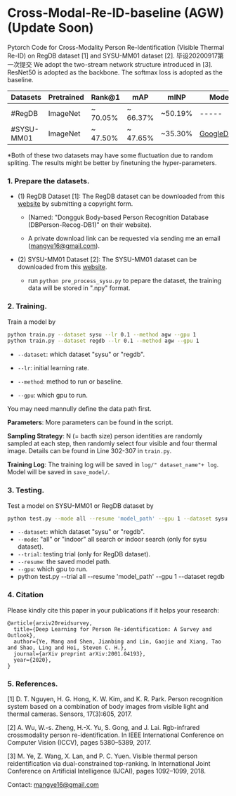 # Cross-Modal-Re-ID-baseline (AGW) (Update Soon)
Pytorch Code for Cross-Modality Person Re-Identification (Visible Thermal Re-ID) on RegDB dataset [1] and SYSU-MM01 dataset [2]. 
毕设20200917第一次提交
We adopt the two-stream network structure introduced in [3]. ResNet50 is adopted as the backbone. The softmax loss is adopted as the baseline. 

|Datasets    | Pretrained| Rank@1  | mAP |  mINP |  Model|
| --------   | -----    | -----  |  -----  | ----- |------|
|#RegDB      | ImageNet | ~ 70.05% | ~ 66.37%|  ~50.19% |----- |
|#SYSU-MM01  | ImageNet | ~ 47.50%  | ~ 47.65% | ~35.30% | [GoogleDrive](https://drive.google.com/open?id=181K9PQGnej0K5xNX9DRBDPAf3K9JosYk)|

*Both of these two datasets may have some fluctuation due to random spliting. The results might be better by finetuning the hyper-parameters. 

### 1. Prepare the datasets.

- (1) RegDB Dataset [1]: The RegDB dataset can be downloaded from this [website](http://dm.dongguk.edu/link.html) by submitting a copyright form.

    - (Named: "Dongguk Body-based Person Recognition Database (DBPerson-Recog-DB1)" on their website). 

    - A private download link can be requested via sending me an email (mangye16@gmail.com). 
  
- (2) SYSU-MM01 Dataset [2]: The SYSU-MM01 dataset can be downloaded from this [website](http://isee.sysu.edu.cn/project/RGBIRReID.htm).

   - run `python pre_process_sysu.py` to pepare the dataset, the training data will be stored in ".npy" format.

### 2. Training.
  Train a model by
  ```bash
python train.py --dataset sysu --lr 0.1 --method agw --gpu 1
python train.py --dataset regdb --lr 0.1 --method agw --gpu 1
  ```

  - `--dataset`: which dataset "sysu" or "regdb".

  - `--lr`: initial learning rate.
  
  -  `--method`: method to run or baseline.
  
  - `--gpu`:  which gpu to run.

You may need mannully define the data path first.

**Parameters**: More parameters can be found in the script.

**Sampling Strategy**: N (= bacth size) person identities are randomly sampled at each step, then randomly select four visible and four thermal image. Details can be found in Line 302-307 in `train.py`.

**Training Log**: The training log will be saved in `log/" dataset_name"+ log`. Model will be saved in `save_model/`.

### 3. Testing.

Test a model on SYSU-MM01 or RegDB dataset by 
  ```bash
python test.py --mode all --resume 'model_path' --gpu 1 --dataset sysu
  ```
  - `--dataset`: which dataset "sysu" or "regdb".
  - `--mode`: "all" or "indoor" all search or indoor search (only for sysu dataset).
  - `--trial`: testing trial (only for RegDB dataset).
  - `--resume`: the saved model path.
  - `--gpu`:  which gpu to run.
  - python test.py --trial all --resume 'model_path' --gpu 1 --dataset regdb

### 4. Citation

Please kindly cite this paper in your publications if it helps your research:
```
@article{arxiv20reidsurvey,
  title={Deep Learning for Person Re-identification: A Survey and Outlook},
  author={Ye, Mang and Shen, Jianbing and Lin, Gaojie and Xiang, Tao and Shao, Ling and Hoi, Steven C. H.},
  journal={arXiv preprint arXiv:2001.04193},
  year={2020},
}
```

###  5. References.
[1] D. T. Nguyen, H. G. Hong, K. W. Kim, and K. R. Park. Person recognition system based on a combination of body images from visible
light and thermal cameras. Sensors, 17(3):605, 2017.

[2] A. Wu, W.-s. Zheng, H.-X. Yu, S. Gong, and J. Lai. Rgb-infrared crossmodality person re-identification. In IEEE International Conference on Computer Vision (ICCV), pages 5380–5389, 2017.

[3]  M. Ye, Z. Wang, X. Lan, and P. C. Yuen. Visible thermal person reidentification via dual-constrained top-ranking. In International Joint Conference on Artificial Intelligence (IJCAI), pages 1092–1099, 2018.

Contact: mangye16@gmail.com
